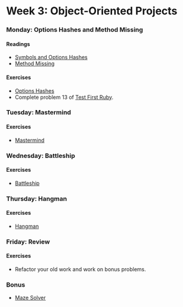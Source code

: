 # Week 3: Object-Oriented Projects

### Monday: Options Hashes and Method Missing

#### Readings
- [Symbols and Options Hashes][symbols-options-hashes]
- [Method Missing][method-missing]

[symbols-options-hashes]: ./w3d1/readings/symbols-options-hashes.md
[method-missing]: ./w3d1/readings/method-missing.md

#### Exercises
- [Options Hashes][options-hashes-exercises]
- Complete problem 13 of [Test First Ruby][test-first-ruby].

[options-hashes-exercises]: ./w3d1/exercises/options-hashes.md
[test-first-ruby]: https://github.com/appacademy/test-first-ruby

### Tuesday: Mastermind

#### Exercises
- [Mastermind][mastermind]

[mastermind]: ./w3d2/exercises/mastermind.md

### Wednesday: Battleship

#### Exercises
- [Battleship][battleship]

[battleship]: ./w3d3/exercises/battleship.md

### Thursday: Hangman

#### Exercises
- [Hangman][hangman]

[hangman]: ./w3d4/exercises/hangman.md

### Friday: Review

#### Exercises
- Refactor your old work and work on bonus problems.

### Bonus
- [Maze Solver][maze-solver]

[maze-solver]: ./bonus/maze-solver.md
